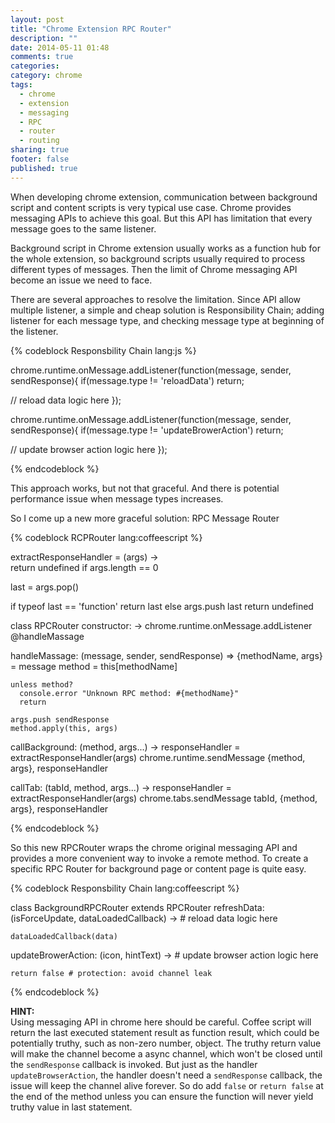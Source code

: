 ```yaml
---
layout: post
title: "Chrome Extension RPC Router"
description: ""
date: 2014-05-11 01:48
comments: true
categories: 
category: chrome 
tags: 
  - chrome
  - extension
  - messaging
  - RPC
  - router
  - routing
sharing: true
footer: false
published: true
---
```


When developing chrome extension, communication between background script and content scripts is very typical use case. Chrome provides messaging APIs to achieve this goal. But this API has limitation that every message goes to the same listener.

Background script in Chrome extension usually works as a function hub for the whole extension, so background scripts usually required to process different types of messages. Then the limit of Chrome messaging API become an issue we need to face.

There are several approaches to resolve the limitation. Since API allow multiple listener, a simple and cheap solution is Responsibility Chain; adding listener for each message type, and checking message type at beginning of the listener.

{% codeblock Responsbility Chain lang:js %}

chrome.runtime.onMessage.addListener(function(message, sender, sendResponse){
  if(message.type != 'reloadData')
    return;
  
  // reload data logic here
});

chrome.runtime.onMessage.addListener(function(message, sender, sendResponse){
  if(message.type != 'updateBrowerAction')
    return;
  
  // update browser action logic here
});

{% endcodeblock %}

This approach works, but not that graceful. And there is potential performance issue when message types increases.

So I come up a new more graceful solution: RPC Message Router

{% codeblock RCPRouter lang:coffeescript %}

extractResponseHandler = (args) ->  
  return undefined if args.length == 0
  
  last = args.pop()

  if typeof last == 'function'
    return last
  else
    args.push last
    return undefined

class RPCRouter
  constructor: ->
    chrome.runtime.onMessage.addListener @handleMassage

  handleMassage: (message, sender, sendResponse) =>
    {methodName, args} = message
    method = this[methodName]

    unless method?
      console.error "Unknown RPC method: #{methodName}"
      return 

    args.push sendResponse
    method.apply(this, args)

  callBackground: (method, args...) ->
    responseHandler = extractResponseHandler(args)
    chrome.runtime.sendMessage {method, args}, responseHandler

  callTab: (tabId, method, args...) ->
    responseHandler = extractResponseHandler(args)
    chrome.tabs.sendMessage tabId, {method, args}, responseHandler

{% endcodeblock %}

So this new RPCRouter wraps the chrome original messaging API and provides a more convenient way to invoke a remote method. To create a specific RPC Router for background page or content page is quite easy.

{% codeblock Responsbility Chain lang:coffeescript %}

class BackgroundRPCRouter extends RPCRouter
  refreshData: (isForceUpdate, dataLoadedCallback) ->
    # reload data logic here

    dataLoadedCallback(data)

  updateBrowerAction: (icon, hintText) ->
    # update browser action logic here

    return false # protection: avoid channel leak

{% endcodeblock %}

**HINT:**  
Using messaging API in chrome here should be careful. Coffee script will return the last executed statement result as function result, which could be potentially truthy, such as non-zero number, object. The truthy return value will make the channel become a async channel, which won't be closed until the `sendResponse` callback is invoked. But just as the handler `updateBrowserAction`, the handler doesn't need a `sendResponse` callback, the issue will keep the channel alive forever. So do add `false` or `return false` at the end of the method unless you can ensure the function will never yield truthy value in last statement.